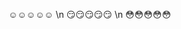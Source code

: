 :relaxed::relaxed::relaxed::relaxed::relaxed: \n
:smirk::smirk::smirk::smirk::smirk: \n
:flushed::flushed::flushed::flushed::flushed:

